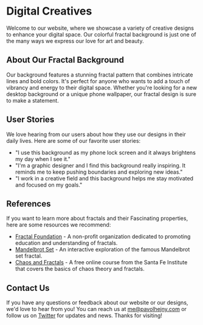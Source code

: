 <!--font:Dancing Script-->

# Digital Creatives

<!--font:Barlow Condensed-->

Welcome to our website, where we showcase a variety of creative designs to enhance your digital space. Our colorful fractal background is just one of the many ways we express our love for art and beauty.

## About Our Fractal Background

Our background features a stunning fractal pattern that combines intricate lines and bold colors. It's perfect for anyone who wants to add a touch of vibrancy and energy to their digital space. Whether you're looking for a new desktop background or a unique phone wallpaper, our fractal design is sure to make a statement.

## User Stories

We love hearing from our users about how they use our designs in their daily lives. Here are some of our favorite user stories:

-   "I use this background as my phone lock screen and it always brightens my day when I see it."
-   "I'm a graphic designer and I find this background really inspiring. It reminds me to keep pushing boundaries and exploring new ideas."
-   "I work in a creative field and this background helps me stay motivated and focused on my goals."

## References

If you want to learn more about fractals and their Fas<wbr>ci<wbr>na<wbr>ting properties, here are some resources we recommend:

-   [Fractal Foundation](#) - A non-profit organization dedicated to promoting education and understanding of fractals.
-   [Mandelbrot Set](#) - An interactive exploration of the famous Mandelbrot set fractal.
-   [Chaos and Fractals](#) - A free online course from the Santa Fe Institute that covers the basics of chaos theory and fractals.

## Contact Us

If you have any questions or feedback about our website or our designs, we'd love to hear from you! You can reach us at me@pavolhejny.com or follow us on [Twitter](#) for updates and news. Thanks for visiting!

<!--

Write me content for website with wallpaper which alt text is:

"A wallpaper featuring a colorful fractal pattern, with intricate lines and bold colors."

The name/title of the page should not be 1:1 copy of the alt text but rather a real content of the website which is using this wallpaper.

- Use markdown format
- Start with heading
- Heading should be short and concise
- The content should look like a real website
- The website should not be about the wallpaper, wallpaper is just a related background
- Heading should be contain work "wallpaper" or "background"
- Include real sections like references, contact, user stories, etc. use things relevant to the page purpose.
- Feel free to use structure like headings, bullets, numbering, blockquotes, paragraphs, horizontal lines, etc.
- You can use formatting like bold or _italic_
- You can include UTF-8 emojis
- Links should be only #hash anchors (and you can refer to the document itself)
- Do not include images


---


# Colorful Fractal Wallpaper Background

Welcome to our website, where you can explore a variety of topics related to our passion for creativity and design. Our colorful fractal wallpaper background is just one of the many ways we express our love for art and beauty.

## About Our Fractal Wallpaper

Our wallpaper features a stunning fractal pattern that combines intricate lines and bold colors. It's perfect for anyone who wants to add a touch of vibrancy and energy to their digital space. Whether you're looking for a new desktop background or a unique phone wallpaper, our fractal design is sure to make a statement.

## User Stories

We love hearing from our users about how they use our wallpaper in their daily lives. Here are some of our favorite user stories:

- "I use this wallpaper as my phone background and it always brightens my day when I see it."
- "I'm an artist and I find this wallpaper really inspiring. It reminds me to keep pushing boundaries and exploring new ideas."
- "I work in a creative field and this wallpaper helps me stay motivated and focused on my goals."

## References

If you want to learn more about fractals and their Fas<wbr>ci<wbr>na<wbr>ting properties, here are some resources we recommend:

- [Fractal Foundation](#) - A non-profit organization dedicated to promoting education and understanding of fractals.
- [Mandelbrot Set](#) - An interactive exploration of the famous Mandelbrot set fractal.
- [Chaos and Fractals](#) - A free online course from the Santa Fe Institute that covers the basics of chaos theory and fractals.

## Contact Us

If you have any questions or feedback about our website or our fractal wallpaper background, we'd love to hear from you! You can reach us at me@pavolhejny.com or follow us on [Twitter](#) for updates and news. Thanks for visiting!


---


Heading should not include word "wallpaper". The website should not be about the wallpaper itself, wallpaper is just a related background, rewrite whole content.


---


# Creative Designs for Your Digital Space

Welcome to our website, where we showcase a variety of creative designs to enhance your digital space. Our colorful fractal background is just one of the many ways we express our love for art and beauty.

## About Our Fractal Background

Our background features a stunning fractal pattern that combines intricate lines and bold colors. It's perfect for anyone who wants to add a touch of vibrancy and energy to their digital space. Whether you're looking for a new desktop background or a unique phone wallpaper, our fractal design is sure to make a statement.

## User Stories

We love hearing from our users about how they use our designs in their daily lives. Here are some of our favorite user stories:

- "I use this background as my phone lock screen and it always brightens my day when I see it."
- "I'm a graphic designer and I find this background really inspiring. It reminds me to keep pushing boundaries and exploring new ideas."
- "I work in a creative field and this background helps me stay motivated and focused on my goals."

## References

If you want to learn more about fractals and their Fas<wbr>ci<wbr>na<wbr>ting properties, here are some resources we recommend:

- [Fractal Foundation](#) - A non-profit organization dedicated to promoting education and understanding of fractals.
- [Mandelbrot Set](#) - An interactive exploration of the famous Mandelbrot set fractal.
- [Chaos and Fractals](#) - A free online course from the Santa Fe Institute that covers the basics of chaos theory and fractals.

## Contact Us

If you have any questions or feedback about our website or our designs, we'd love to hear from you! You can reach us at me@pavolhejny.com or follow us on [Twitter](#) for updates and news. Thanks for visiting!

-->
